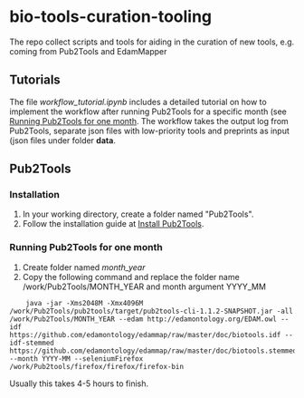 # bio-tools-curation-tooling

The repo collect scripts and tools for aiding in the curation of new tools, e.g. coming from Pub2Tools and EdamMapper


## Tutorials

The file _workflow_tutorial.ipynb_ includes a detailed tutorial on how to implement the workflow after running Pub2Tools for a specific month (see [Running Pub2Tools for one month](#running-pub2tools-for-one-month).
The workflow takes the output log from Pub2Tools, separate json files with low-priority tools and preprints as input (json files under folder **data**.


## Pub2Tools

### Installation

1. In your working directory, create a folder named "Pub2Tools". 
2. Follow the installation guide at [Install Pub2Tools](https://github.com/bio-tools/pub2tools/blob/develop/INSTALL.md).

### Running Pub2Tools for one month

1. Create folder named _month_year_
2. Copy the following command and replace the folder name /work/Pub2Tools/MONTH_YEAR and month argument YYYY_MM

```
    java -jar -Xms2048M -Xmx4096M /work/Pub2Tools/pub2tools/target/pub2tools-cli-1.1.2-SNAPSHOT.jar -all /work/Pub2Tools/MONTH_YEAR --edam http://edamontology.org/EDAM.owl --idf https://github.com/edamontology/edammap/raw/master/doc/biotools.idf --idf-stemmed https://github.com/edamontology/edammap/raw/master/doc/biotools.stemmed.idf --month YYYY-MM --seleniumFirefox /work/Pub2tools/firefox/firefox/firefox-bin
```

Usually this takes 4-5 hours to finish.

